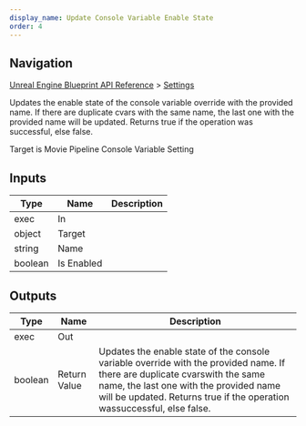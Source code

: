 ```yaml
---
display_name: Update Console Variable Enable State
order: 4
---
```

## Navigation

[Unreal Engine Blueprint API Reference](https://dev.epicgames.com/documentation/en-us/unreal-engine/BlueprintAPI) > [Settings](https://dev.epicgames.com/documentation/en-us/unreal-engine/BlueprintAPI/Settings)

Updates the enable state of the console variable override with the provided name. If there are duplicate cvars
with the same name, the last one with the provided name will be updated. Returns true if the operation was
successful, else false.

Target is Movie Pipeline Console Variable Setting

## Inputs

| Type | Name | Description |
| --- | --- | --- |
| exec | In |  |
| object | Target |  |
| string | Name |  |
| boolean | Is Enabled |  |

## Outputs

| Type | Name | Description |
| --- | --- | --- |
| exec | Out |  |
| boolean | Return Value | Updates the enable state of the console variable override with the provided name. If there are duplicate cvarswith the same name, the last one with the provided name will be updated. Returns true if the operation wassuccessful, else false. |
